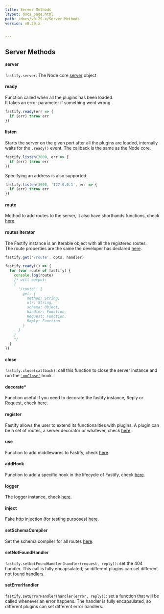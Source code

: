 ```yaml
---
title: Server Methods
layout: docs_page.html
path: /docs/v0.29.x/Server-Methods
version: v0.29.x


---
```


## Server Methods

<a name="server"></a>
#### server
`fastify.server`: The Node core [server](https://nodejs.org/api/http.html#http_class_http_server) object

<a name="ready"></a>
#### ready
Function called when all the plugins has been loaded.  
It takes an error parameter if something went wrong.
```js
fastify.ready(err => {
  if (err) throw err
})
```

<a name="listen"></a>
#### listen
Starts the server on the given port after all the plugins are loaded, internally waits for the `.ready()` event. The callback is the same as the Node core.
```js
fastify.listen(3000, err => {
  if (err) throw err
})
```

Specifying an address is also supported:

```js
fastify.listen(3000, '127.0.0.1', err => {
  if (err) throw err
})
```

<a name="route"></a>
#### route
Method to add routes to the server, it also have shorthands functions, check [here](/docs/v0.29.x/Routes).

<a name="routes-iterator"></a>
#### routes iterator
The Fastify instance is an Iterable object with all the registered routes.  
The route properties are the same the developer has declared [here](/docs/v0.29.x/Routes).
```js
fastify.get('/route', opts, handler)

fastify.ready(() => {
  for (var route of fastify) {
    console.log(route)
    /* will output:
    {
      '/route': {
        get: {
          method: String,
          ulr: String,
          schema: Object,
          handler: Function,
          Request: Function,
          Reply: Function
        }
      }
    }
    */
  }
})
```

<a name="close"></a>
#### close
`fastify.close(callback)`: call this function to close the server instance and run the [`'onClose'`](/docs/v0.29.x/Hooks#on-close) hook.

<a name="decorate"></a>
#### decorate*
Function useful if you need to decorate the fastify instance, Reply or Request, check [here](/docs/v0.29.x/Decorators).

<a name="register"></a>
#### register
Fastify allows the user to extend its functionalities with plugins.
A plugin can be a set of routes, a server decorator or whatever, check [here](/docs/v0.29.x/Plugins).

<a name="use"></a>
#### use
Function to add middlewares to Fastify, check  [here](/docs/v0.29.x/Middlewares).

<a name="addHook"></a>
#### addHook
Function to add a specific hook in the lifecycle of Fastify, check  [here](/docs/v0.29.x/Hooks).

<a name="logger"></a>
#### logger
The logger instance, check  [here](/docs/v0.29.x/Logging).

<a name="inject"></a>
#### inject
Fake http injection (for testing purposes)  [here](/docs/v0.29.x/Testing#inject).

<a name="set-schema-compiler"></a>
#### setSchemaCompiler
Set the schema compiler for all routes  [here](/docs/v0.29.x/Validation-And-Serialize#schema-compiler).

<a name="set-not-found-handler"></a>
#### setNotFoundHandler

`fastify.setNotFoundHandler(handler(request, reply))`: set the 404 handler.
This call is fully encapsulated, so different plugins can set different
not found handlers.

<a name="set-error-handler"></a>
#### setErrorHandler

`fastify.setErrorHandler(handler(error, reply))`: set a function that
will be called whenever an error happens. The handler is fully
encapsulated, so different plugins can set different
error handlers.
